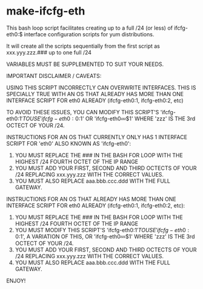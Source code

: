 make-ifcfg-eth
==============

This bash loop script facilitates creating up to a full /24 (or less) of ifcfg-eth0:$ interface configuration scripts for yum distributions.

It will create all the scripts sequentially from the first script as xxx.yyy.zzz.### up to one full /24

VARIABLES MUST BE SUPPLEMENTED TO SUIT YOUR NEEDS.

IMPORTANT DISCLAIMER / CAVEATS:  

USING THIS SCRIPT INCORRECTLY CAN OVERWRITE INTERFACES.  THIS IS SPECIALLY TRUE WITH AN OS THAT ALREADY HAS MORE THAN ONE INTERFACE SCRIPT FOR eth0 ALREADY (ifcfg-eth0:1, ifcfg-eth0:2, etc)

TO AVOID THESE ISSUES, YOU CAN MODIFY THIS SCRIPT'S 'ifcfg-eth0:$1' TO USE 'ifcfg-eth0:0:$1' OR 'ifcfg-eth0:zzz:$1' WHERE 'zzz' IS THE 3rd OCTECT OF YOUR /24.

INSTRUCTIONS FOR AN OS THAT CURRENTLY ONLY HAS 1 INTERFACE SCRIPT FOR 'eth0' ALSO KNOWN AS 'ifcfg-eth0':

1. YOU MUST REPLACE THE ### IN THE BASH FOR LOOP WITH THE HIGHEST /24 FOURTH OCTET OF THE IP RANGE
2. YOU MUST ADD YOUR FIRST, SECOND AND THIRD OCTECTS OF YOUR /24 REPLACING xxx.yyy.zzz WITH THE CORRECT VALUES.  
3. YOU MUST ALSO REPLACE aaa.bbb.ccc.ddd WITH THE FULL GATEWAY.

INSTRUCTIONS FOR AN OS THAT ALREADY HAS MORE THAN ONE INTERFACE SCRIPT FOR eth0 ALREADY (ifcfg-eth0:1, ifcfg-eth0:2, etc):

1. YOU MUST REPLACE THE ### IN THE BASH FOR LOOP WITH THE HIGHEST /24 FOURTH OCTET OF THE IP RANGE
2. YOU MUST MODIFY THIS SCRIPT'S 'ifcfg-eth0:$1' TO USE 'ifcfg-eth0:0:$1', A VARIATION OF THIS, OR 'ifcfg-eth0:zzz:$1' WHERE 'zzz' IS THE 3rd OCTECT OF YOUR /24.
3. YOU MUST ADD YOUR FIRST, SECOND AND THIRD OCTECTS OF YOUR /24 REPLACING xxx.yyy.zzz WITH THE CORRECT VALUES.  
4. YOU MUST ALSO REPLACE aaa.bbb.ccc.ddd WITH THE FULL GATEWAY.

ENJOY!



